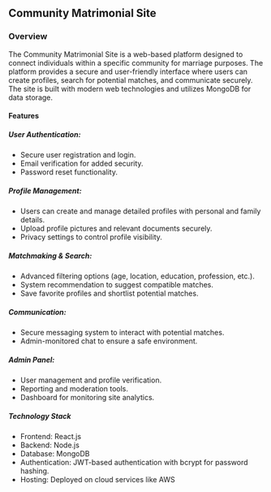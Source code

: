 ## Community Matrimonial Site

### Overview
The Community Matrimonial Site is a web-based platform designed to connect individuals within a specific community for marriage purposes. The platform provides a secure and user-friendly interface where users can create profiles, search for potential matches, and communicate securely. The site is built with modern web technologies and utilizes MongoDB for data storage.

#### Features

##### User Authentication:
* Secure user registration and login.
* Email verification for added security.
* Password reset functionality.

##### Profile Management:
* Users can create and manage detailed profiles with personal and family details.
* Upload profile pictures and relevant documents securely.
* Privacy settings to control profile visibility.

##### Matchmaking & Search:
* Advanced filtering options (age, location, education, profession, etc.).
* System recommendation  to suggest compatible matches.
* Save favorite profiles and shortlist potential matches.

##### Communication:
* Secure messaging system to interact with potential matches.
* Admin-monitored chat to ensure a safe environment.

##### Admin Panel:
* User management and profile verification.
* Reporting and moderation tools.
* Dashboard for monitoring site analytics.

##### Technology Stack
* Frontend: React.js
* Backend: Node.js
* Database: MongoDB
* Authentication: JWT-based authentication with bcrypt for password hashing.
* Hosting: Deployed on cloud services like AWS